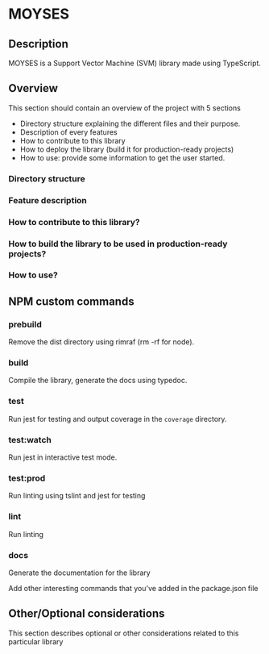 # MOYSES

## Description

MOYSES is a Support Vector Machine (SVM) library made using TypeScript.

## Overview

This section should contain an overview of the project with 5 sections

- Directory structure explaining the different files and their purpose.
- Description of every features
- How to contribute to this library
- How to deploy the library (build it for production-ready projects)
- How to use: provide some information to get the user started. 

### Directory structure 

### Feature description

### How to contribute to this library? 

### How to build the library to be used in production-ready projects?

### How to use?

## NPM custom commands

### prebuild

Remove the dist directory using rimraf (rm -rf for node).

### build

Compile the library, generate the docs using typedoc.

### test

Run jest for testing and output coverage in the `coverage` directory.

### test:watch

Run jest in interactive test mode.

### test:prod

Run linting using tslint and jest for testing

### lint

Run linting

### docs

Generate the documentation for the library 

Add other interesting commands that you've added in the package.json file

## Other/Optional considerations

This section describes optional or other considerations related to this particular library
